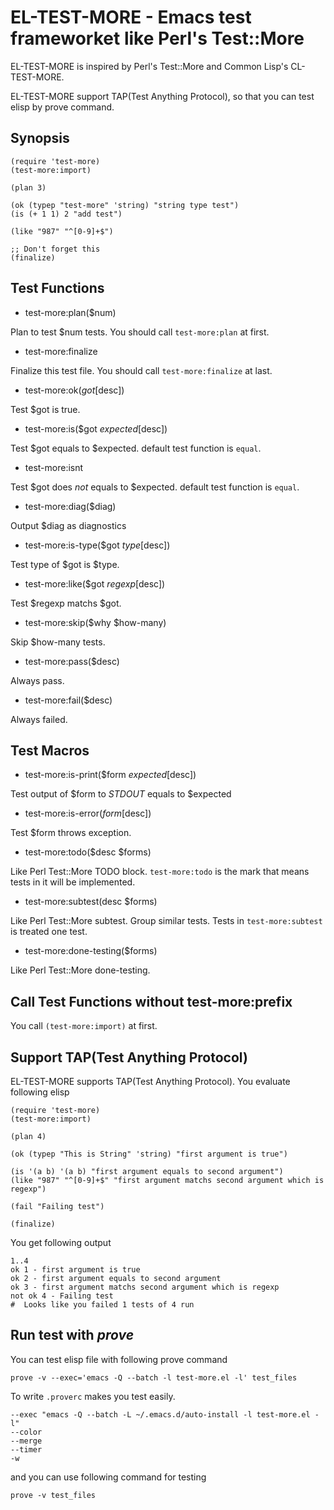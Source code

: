 # EL-TEST-MORE - Emacs test frameworket like Perl's Test::More
EL-TEST-MORE is inspired by Perl's Test::More and Common Lisp's CL-TEST-MORE.

EL-TEST-MORE support TAP(Test Anything Protocol), so that you can test elisp
by prove command.


## Synopsis

    (require 'test-more)
    (test-more:import)

    (plan 3)

    (ok (typep "test-more" 'string) "string type test")
    (is (+ 1 1) 2 "add test")

    (like "987" "^[0-9]+$")

    ;; Don't forget this
    (finalize)


## Test Functions

* test-more:plan($num)

Plan to test $num tests. You should call `test-more:plan` at first.

* test-more:finalize

Finalize this test file. You should call `test-more:finalize` at last.

* test-more:ok($got [$desc])

Test $got is true.

* test-more:is($got $expected [$desc])

Test $got equals to $expected. default test function is `equal`.

* test-more:isnt

Test $got does *not* equals to $expected. default test function is `equal`.

* test-more:diag($diag)

Output $diag as diagnostics

* test-more:is-type($got $type [$desc])

Test type of $got is $type.

* test-more:like($got $regexp [$desc])

Test $regexp matchs $got.

* test-more:skip($why $how-many)

Skip $how-many tests.

* test-more:pass($desc)

Always pass.

* test-more:fail($desc)

Always failed.


## Test Macros

* test-more:is-print($form $expected [$desc])

Test output of $form to *STDOUT* equals to $expected

* test-more:is-error($form [$desc])

Test $form throws exception.

* test-more:todo($desc $forms)

Like Perl Test::More TODO block.
`test-more:todo` is the mark that means tests in it will be implemented.

* test-more:subtest(desc $forms)

Like Perl Test::More subtest. Group similar tests.
Tests in `test-more:subtest` is treated one test.

* test-more:done-testing($forms)

Like Perl Test::More done-testing.


## Call Test Functions without test-more:prefix

You call `(test-more:import)` at first.


## Support TAP(Test Anything Protocol)

EL-TEST-MORE supports TAP(Test Anything Protocol).
You evaluate following elisp

    (require 'test-more)
    (test-more:import)

    (plan 4)

    (ok (typep "This is String" 'string) "first argument is true")

    (is '(a b) '(a b) "first argument equals to second argument")
    (like "987" "^[0-9]+$" "first argument matchs second argument which is regexp")

    (fail "Failing test")

    (finalize)

You get following output

    1..4
    ok 1 - first argument is true
    ok 2 - first argument equals to second argument
    ok 3 - first argument matchs second argument which is regexp
    not ok 4 - Failing test
    #  Looks like you failed 1 tests of 4 run

## Run test with *prove*

You can test elisp file with following prove command

    prove -v --exec='emacs -Q --batch -l test-more.el -l' test_files

To write `.proverc` makes you test easily.

    --exec "emacs -Q --batch -L ~/.emacs.d/auto-install -l test-more.el -l"
    --color
    --merge
    --timer
    -w

and you can use following command for testing

    prove -v test_files
